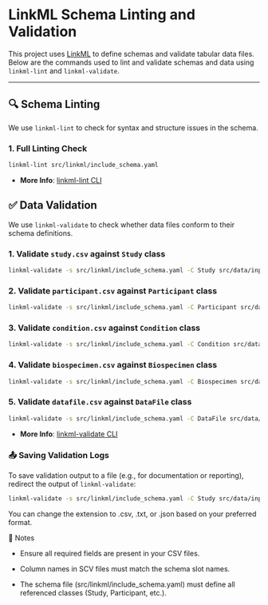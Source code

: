 # LinkML Schema Linting and Validation

This project uses [LinkML](https://linkml.io/) to define schemas and validate tabular data files. Below are the commands used to lint and validate schemas and data using `linkml-lint` and `linkml-validate`.

---

## 🔍 Schema Linting

We use `linkml-lint` to check for syntax and structure issues in the schema.

### 1. Full Linting Check

```bash
linkml-lint src/linkml/include_schema.yaml
```
- **More Info**: [linkml-lint CLI](https://linkml.io/linkml/cli/lint.html)

✅ Data Validation
-----------------

We use `linkml-validate` to check whether data files conform to their schema definitions.

### 1. Validate `study.csv` against `Study` class
```bash
linkml-validate -s src/linkml/include_schema.yaml -C Study src/data/input/study.csv
```
### 2. Validate `participant.csv` against `Participant` class
```bash
linkml-validate -s src/linkml/include_schema.yaml -C Participant src/data/input/participant.csv
```
### 3. Validate `condition.csv` against `Condition` class
```bash
linkml-validate -s src/linkml/include_schema.yaml -C Condition src/data/input/condition.csv
```
### 4. Validate `biospecimen.csv` against `Biospecimen` class
```bash
linkml-validate -s src/linkml/include_schema.yaml -C Biospecimen src/data/input/biospecimen.csv
```
### 5. Validate `datafile.csv` against `DataFile` class
```bash
linkml-validate -s src/linkml/include_schema.yaml -C DataFile src/data/input/datafile.csv
```

- **More Info**: [linkml-validate CLI](https://linkml.io/linkml/cli/validate.html) 

### 📤 Saving Validation Logs

To save validation output to a file (e.g., for documentation or reporting), redirect the output of `linkml-validate`:

```bash
linkml-validate -s src/linkml/include_schema.yaml -C Study src/data/input/study.csv > src/data/output/validation-report.md
```
You can change the extension to .csv, .txt, or .json based on your preferred format.

📌 Notes
    
- Ensure all required fields are present in your CSV files.
    
- Column names in SCV files must match the schema slot names.
    
- The schema file (src/linkml/include_schema.yaml) must define all referenced classes (Study, Participant, etc.).